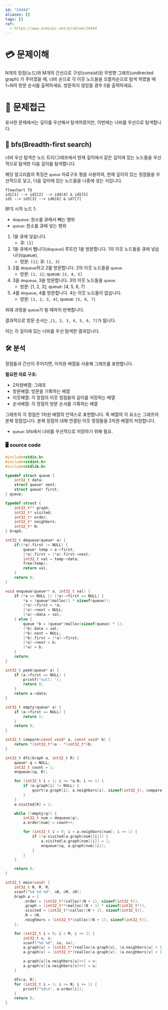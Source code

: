 ```yaml
---
id: "24444"
aliases: []
tags: []
ref:
  - https://www.acmicpc.net/problem/24444
---
```


# 💳 문제이해

N개의 정점(노드)와 M개의 간선으로 구성(consist)된 무방향 그래프(undirected graph)
가 주어졌을 때, 너비 순으로 각 이웃 노드들을 오름차순으로 탐색 하였을 때
1~N의 방문 순서를 출력하세요. 방문하지 않았을 경우 0을 출력하세요.

# 🚥 문제접근

유사한 문제에서는 깊이를 우선해서 탐색하였지만, 이번에는 너비를 우선으로 
탐색합니다.

## 💠 bfs(Breadth-first search)

너비 우선 탐색은 노드 트리/그래프에서 현재 깊이에서 같은 깊이에 있는
노드들을 우선적으로 탐색한 다음 깊이를 탐색합니다.

해당 알고리즘의 특징은 `queue` 자료구조 형을 사용하여,
현재 깊이의 있는 정점들을 우선적으로 넣고, 다음 깊이에 있는 노드들을 나중에 넣는
식입니다.

```mermaid
flowchart TD
id1[1] --> id2[2] --> id4[4] & id5[5]
id1 --> id3[3] --> id6[6] & id7[7]
```
BFS 시작 노드 1: 
- `dequeue`: 원소를 큐에서 빼는 행위
- `queue`: 원소를 큐에 넣는 행위

1. 1을 큐에 넣습니다. 
    - 큐: `[1]`
2. 1을 큐에서 뺍니다(`dequeue`) 루트인 1을 방문합니다. 1의 이웃 노드들을 큐에 
넣습니다(queue).
    - 방문: `[1]`; 큐: `[2, 3]`
2. 2를 `dequeue`하고 2를 방문합니다. 2의 이웃 노드들을 `queue`.
    - 방문: `[1, 2]`; queue: `[3, 4, 5]`
3. 3을 `dequeue`, 3을 방문합니다. 3의 이웃 노드들을 `queue`.
    - 방문: [1, 2, 3]; queue: [4, 5, 6, 7]
4. 4를 `dequeue`, 4를 방문합니다. 4는 이웃 노드들이 없습니다.
    - 방문: `[1, 2, 3, 4]`; queue: `[5, 6, 7]`

위에 과정을 `queue`가 빌 때까지 반복합니다.

결과적으로 방문 순서는 ,`[1, 2, 3, 4, 5, 6, 7]`가 됩니다.

이는 각 깊이에 있는 너비를 우선 탐색한 결과입니다.

## 🛠️ 분석

정점들과 간선이 주어지면, 이차원 배열을 사용해 그래프를 표현합니다.

**필요한 자료 구조:**

- 2차원배열: 그래프
- 방문배열: 방문을 기록하는 배열
- 이웃배열: 각 정점의 이웃 정점들의 길이를 저장하는 배열
- 순서배열: 각 정점의 방문 순서를 기록하는 배열

그래프의 각 정점은 1차원 배열의 인덱스로 표현합니다. 즉 배열의 각 요소는
그래프의 본체 정점입니다. 본체 정점의 대해 연결된 이웃 정점들을 2차원 배열의
저장합니다.

- `queue`: bfs에서 너비를 우선적으로 저장하기 위해 필요.


### 🖥️ source code

```c
#include<stdio.h>
#include<stdint.h>
#include<stdlib.h>

typedef struct queue {
    int32_t data;
    struct queue* next;
    struct queue* first;
} queue;

typedef struct {	
	int32_t** graph;
	int32_t* visited;
	int32_t* order;
	int32_t* neighbors;
	int32_t* N;
} Graph;

int32_t dequeue(queue* a) {
    if((*a).first != NULL) {
        queue* temp = a->first; 
		(*a).first = (*a).first->next;
		int32_t val = temp->data;
		free(temp);
		return val;
    }
    return 0;
}

void enqueue(queue** a, int32_t val) {
    if (*a == NULL || (*a)->first == NULL) {
		*a = (queue*)malloc(1 * sizeof(queue));
        (*a)->first = *a;
        (*a)->next = NULL;
        (*a)->data = val;
    } else {
        queue *b = (queue*)malloc(sizeof(queue) * 1);
		(*b).data = val;
		(*b).next = NULL;
		(*b).first = (*a)->first;
        (*a)->next = b;
		(*a) = b;
    }
    return;
}

int32_t peek(queue* a) {
    if (a->first == NULL) {
		printf("null: ");
        return 0;
    }
    return a->data;
}

int32_t empty(queue* a) {
	if (a->first == NULL) {
		return 1;
	}
	return 0;
}

int32_t compare(const void* a, const void* b) {
	return *(int32_t*)a - *(int32_t*)b;
}

int32_t dfs(Graph a, int32_t R) {
	queue* q = NULL;
	int32_t count = 1;
	enqueue(&q, R);

	for (int32_t i = 1; i <= *a.N; i += 1) {
		if (a.graph[i] != NULL) {
			qsort(a.graph[i], a.neighbors[i], sizeof(int32_t), compare);
		}
	}
	a.visited[R] = 1;

	while (!empty(q)) {
		int32_t num = dequeue(q);
		a.order[num] = count++;

		for (int32_t i = 0; i < a.neighbors[num]; i += 1) {
			if (!a.visited[a.graph[num][i]]) {
				a.visited[a.graph[num][i]] = 1;
				enqueue(&q, a.graph[num][i]);
			}
		}
	}

	return 0;
}

int32_t main(void) {
	int32_t N, M, R;
	scanf("%d %d %d", &N, &M, &R);
	Graph a = {
		.order = (int32_t*)calloc((N + 1), sizeof(int32_t)),
		.graph = (int32_t**)malloc((N + 1) * sizeof(int32_t*)),
		.visited = (int32_t*)calloc((N + 1), sizeof(int32_t)),
		.N = &N,
		.neighbors = (int32_t*)calloc((N + 1), sizeof(int32_t)),
	};

	for (int32_t i = 0; i < M; i += 1) {
		int32_t u, v;
		scanf("%d %d", &u, &v);
		a.graph[u] = (int32_t*)realloc(a.graph[u], (a.neighbors[u] + 1) * sizeof(int32_t));
		a.graph[v] = (int32_t*)realloc(a.graph[v], (a.neighbors[v] + 1) * sizeof(int32_t));

		a.graph[u][a.neighbors[u]++] = v;
		a.graph[v][a.neighbors[v]++] = u;
	}

	dfs(a, R);
	for (int32_t i = 1; i <= N; i += 1) {
		printf("%d\n", a.order[i]);
	}
    return 0;
}
```
